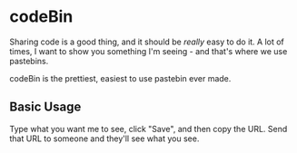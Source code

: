 # codeBin
  
Sharing code is a good thing, and it should be _really_ easy to do it.
A lot of times, I want to show you something I'm seeing - and that's where we
use pastebins.

codeBin is the prettiest, easiest to use pastebin ever made.

## Basic Usage

Type what you want me to see, click "Save", and then copy the URL. Send that
URL to someone and they'll see what you see.
